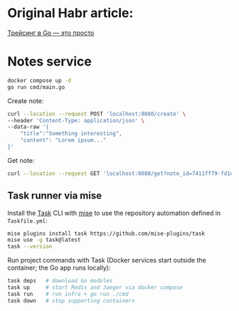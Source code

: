 # Original Habr article:

[Трейсинг в Go — это просто](https://habr.com/ru/post/710644/)

# Notes service

```bash
docker compose up -d 
go run cmd/main.go
```

Create note:
```bash
curl --location --request POST 'localhost:8080/create' \
--header 'Content-Type: application/json' \
--data-raw '{
    "title":"Something interesting",
    "content": "Lorem ipsum..."
}'
```

Get note: 

```bash
curl --location --request GET 'localhost:8080/get?note_id=7411ff79-fd1d-46ab-b9f8-21105cd770ce'
```

## Task runner via mise

Install the [Task](https://taskfile.dev) CLI with [mise](https://mise.jdx.dev) to use the repository automation defined in `Taskfile.yml`:

```bash
mise plugins install task https://github.com/mise-plugins/task
mise use -g task@latest
task --version
```

Run project commands with Task (Docker services start outside the container; the Go app runs locally):

```bash
task deps   # download Go modules
task up     # start Redis and Jaeger via docker compose
task run    # run infra + go run ./cmd
task down   # stop supporting containers
```
